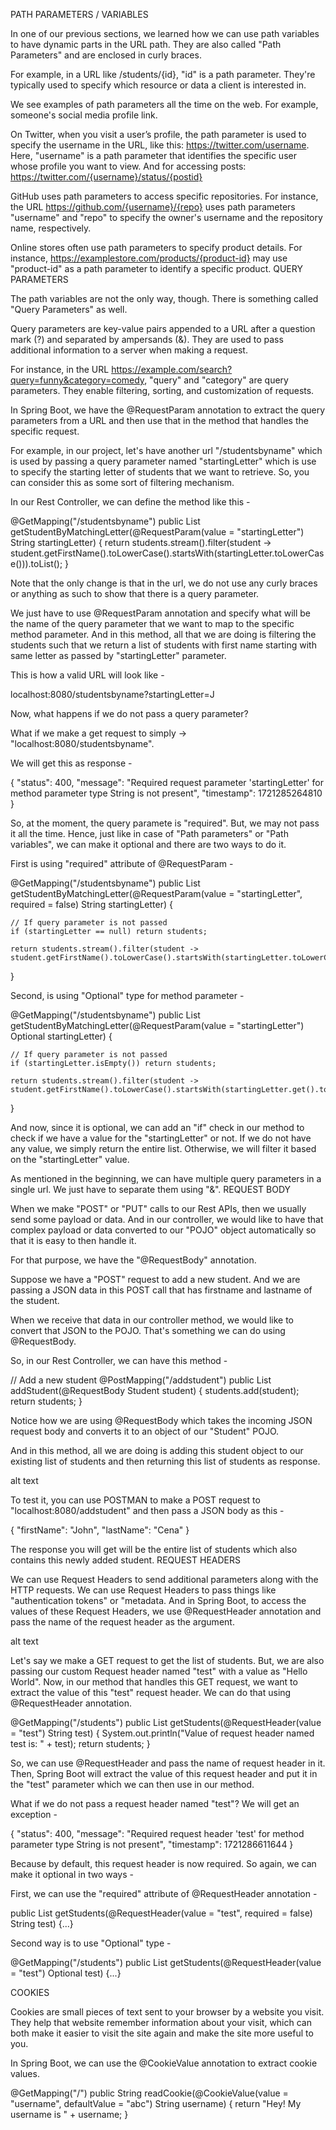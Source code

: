 PATH PARAMETERS / VARIABLES

In one of our previous sections, we learned how we can use path variables to have dynamic parts in the URL path. They are also called "Path Parameters" and are enclosed in curly braces.

For example, in a URL like /students/{id}, "id" is a path parameter. They're typically used to specify which resource or data a client is interested in.

We see examples of path parameters all the time on the web. For example, someone's social media profile link.

On Twitter, when you visit a user’s profile, the path parameter is used to specify the username in the URL, like this: https://twitter.com/username. Here, "username" is a path parameter that identifies the specific user whose profile you want to view. And for accessing posts: https://twitter.com/{username}/status/{postid}

GitHub uses path parameters to access specific repositories. For instance, the URL https://github.com/{username}/{repo} uses path parameters "username" and "repo" to specify the owner's username and the repository name, respectively.

Online stores often use path parameters to specify product details. For instance, https://examplestore.com/products/{product-id} may use "product-id" as a path parameter to identify a specific product.
QUERY PARAMETERS

The path variables are not the only way, though. There is something called "Query Parameters" as well.

Query parameters are key-value pairs appended to a URL after a question mark (?) and separated by ampersands (&). They are used to pass additional information to a server when making a request.

For instance, in the URL https://example.com/search?query=funny&category=comedy, "query" and "category" are query parameters. They enable filtering, sorting, and customization of requests.

In Spring Boot, we have the @RequestParam annotation to extract the query parameters from a URL and then use that in the method that handles the specific request.

For example, in our project, let's have another url "/studentsbyname" which is used by passing a query parameter named "startingLetter" which is use to specify the starting letter of students that we want to retrieve. So, you can consider this as some sort of filtering mechanism.

In our Rest Controller, we can define the method like this -

@GetMapping("/studentsbyname")
public List<Student> getStudentByMatchingLetter(@RequestParam(value = "startingLetter") String startingLetter) {
    return students.stream().filter(student -> student.getFirstName().toLowerCase().startsWith(startingLetter.toLowerCase())).toList();
}

Note that the only change is that in the url, we do not use any curly braces or anything as such to show that there is a query parameter.

We just have to use @RequestParam annotation and specify what will be the name of the query parameter that we want to map to the specific method parameter. And in this method, all that we are doing is filtering the students such that we return a list of students with first name starting with same letter as passed by "startingLetter" parameter.

This is how a valid URL will look like -

localhost:8080/studentsbyname?startingLetter=J

Now, what happens if we do not pass a query parameter?

What if we make a get request to simply -> "localhost:8080/studentsbyname".

We will get this as response -

{
    "status": 400,
    "message": "Required request parameter 'startingLetter' for method parameter type String is not present",
    "timestamp": 1721285264810
}

So, at the moment, the query paramete is "required". But, we may not pass it all the time. Hence, just like in case of "Path parameters" or "Path variables", we can make it optional and there are two ways to do it.

First is using "required" attribute of @RequestParam -

@GetMapping("/studentsbyname")
public List<Student> getStudentByMatchingLetter(@RequestParam(value = "startingLetter", required = false) String startingLetter) {

    // If query parameter is not passed
    if (startingLetter == null) return students;

    return students.stream().filter(student -> student.getFirstName().toLowerCase().startsWith(startingLetter.toLowerCase())).toList();
}

Second, is using "Optional" type for method parameter -

@GetMapping("/studentsbyname")
public List<Student> getStudentByMatchingLetter(@RequestParam(value = "startingLetter") Optional<String> startingLetter) {

    // If query parameter is not passed
    if (startingLetter.isEmpty()) return students;

    return students.stream().filter(student -> student.getFirstName().toLowerCase().startsWith(startingLetter.get().toLowerCase())).toList();
}

And now, since it is optional, we can add an "if" check in our method to check if we have a value for the "startingLetter" or not. If we do not have any value, we simply return the entire list. Otherwise, we will filter it based on the "startingLetter" value.

As mentioned in the beginning, we can have multiple query parameters in a single url. We just have to separate them using "&".
REQUEST BODY

When we make "POST" or "PUT" calls to our Rest APIs, then we usually send some payload or data. And in our controller, we would like to have that complex payload or data converted to our "POJO" object automatically so that it is easy to then handle it.

For that purpose, we have the "@RequestBody" annotation.

Suppose we have a "POST" request to add a new student. And we are passing a JSON data in this POST call that has firstname and lastname of the student.

When we receive that data in our controller method, we would like to convert that JSON to the POJO. That's something we can do using @RequestBody.

So, in our Rest Controller, we can have this method -

// Add a new student
@PostMapping("/addstudent")
public List<Student> addStudent(@RequestBody Student student) {
    students.add(student);
    return students;
}

Notice how we are using @RequestBody which takes the incoming JSON request body and converts it to an object of our "Student" POJO.

And in this method, all we are doing is adding this student object to our existing list of students and then returning this list of students as response.

alt text

To test it, you can use POSTMAN to make a POST request to "localhost:8080/addstudent" and then pass a JSON body as this -

{
    "firstName": "John",
    "lastName": "Cena"
}

The response you will get will be the entire list of students which also contains this newly added student.
REQUEST HEADERS

We can use Request Headers to send additional parameters along with the HTTP requests. We can use Request Headers to pass things like "authentication tokens" or "metadata. And in Spring Boot, to access the values of these Request Headers, we use @RequestHeader annotation and pass the name of the request header as the argument.

alt text

Let's say we make a GET request to get the list of students. But, we are also passing our custom Request header named "test" with a value as "Hello World". Now, in our method that handles this GET request, we want to extract the value of this "test" request header. We can do that using @RequestHeader annotation.

@GetMapping("/students")
public List<Student> getStudents(@RequestHeader(value = "test") String test) {
    System.out.println("Value of request header named test is: " + test);
    return students;
}

So, we can use @RequestHeader and pass the name of request header in it. Then, Spring Boot will extract the value of this request header and put it in the "test" parameter which we can then use in our method.

What if we do not pass a request header named "test"? We will get an exception -

{
    "status": 400,
    "message": "Required request header 'test' for method parameter type String is not present",
    "timestamp": 1721286611644
}

Because by default, this request header is now required. So again, we can make it optional in two ways -

First, we can use the "required" attribute of @RequestHeader annotation -

public List<Student> getStudents(@RequestHeader(value = "test", required = false) String test) {...}

Second way is to use "Optional" type -

@GetMapping("/students")
public List<Student> getStudents(@RequestHeader(value = "test") Optional<String> test) {...}

COOKIES

Cookies are small pieces of text sent to your browser by a website you visit. They help that website remember information about your visit, which can both make it easier to visit the site again and make the site more useful to you.

In Spring Boot, we can use the @CookieValue annotation to extract cookie values.

@GetMapping("/")
public String readCookie(@CookieValue(value = "username", defaultValue = "abc") String username) {
    return "Hey! My username is " + username;
}

